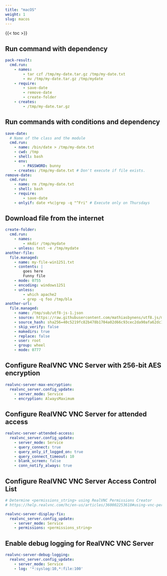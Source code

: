 ```yaml
---
title: "macOS"
weight: 1
slug: macos
---
```

{{< toc >}}

## Run command with dependency

```yaml
pack-result:
  cmd.run:
    - names:
        - tar czf /tmp/my-date.tar.gz /tmp/my-date.txt
        - mv /tmp/my-date.tar.gz /tmp/mydate
    - require:
        - save-date
        - remove-date
        - create-folder
    - creates:
        - /tmp/my-date.tar.gz
```

## Run commands with conditions and dependency

```yaml
save-date:
  # Name of the class and the module
  cmd.run:
    - name: /bin/date > /tmp/my-date.txt
    - cwd: /tmp
    - shell: bash
    - env:
        - PASSWORD: bunny
    - creates: /tmp/my-date.txt # Don't execute if file exists.
remove-date:
  cmd.run:
    - name: rm /tmp/my-date.txt
    - shell: bash
    - require:
        - save-date
    - onlyif: date +%c|grep -q "^Fri" # Execute only on Thursdays
```

## Download file from the internet

```yaml
create-folder:
  cmd.run:
    - names:
        - mkdir /tmp/mydate
    - unless: test -e /tmp/mydate
another-file:
  file.managed:
    - name: my-file-win1251.txt
    - contents: |
        goes here
        Funny file
    - mode: 0755
    - encoding: windows1251
    - unless:
        - which apache2
        - grep -q foo /tmp/bla
another-url:
  file.managed:
    - name: /tmp/sub/utf8-js-1.json
    - source: https://raw.githubusercontent.com/mathiasbynens/utf8.js/master/package.json
    - source_hash: sha256=40c5219fc82b478b1704a02d66c93cec2da90afa62dc18d7af06c6130d9966ed
    - skip_verify: false
    - makedirs: true
    - replace: false
    - user: root
    - group: wheel
    - mode: 0777
```

## Configure RealVNC VNC Server with 256-bit AES encryption

```yaml
realvnc-server-max-encryption:
  realvnc_server.config_update:
    - server_mode: Service
    - encryption: AlwaysMaximum
```

## Configure RealVNC VNC Server for attended access

```yaml
realvnc-server-attended-access:
  realvnc_server.config_update:
    - server_mode: Service
    - query_connect: true
    - query_only_if_logged_on: true
    - query_connect_timeout: 10
    - blank_screen: false
    - conn_notify_always: true
```

## Configure RealVNC VNC Server Access Control List

```yaml
# Determine <permissions_string> using RealVNC Permissions Creator
# https://help.realvnc.com/hc/en-us/articles/360002253618#using-vnc-permissions-creator-0-2

realvnc-server-display-fix:
  realvnc_server.config_update:
    - server_mode: Service
    - permissions: <permissions_string>
```

## Enable debug logging for RealVNC VNC Server

```yaml
realvnc-server-debug-logging:
  realvnc_server.config_update:
    - server_mode: Service
    - log: '*:syslog:10,*:file:100'
```
